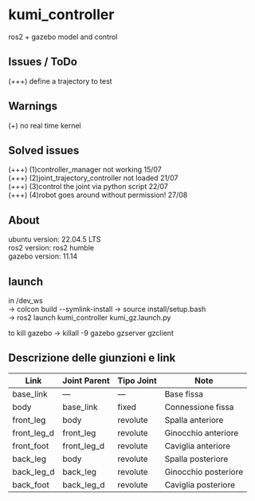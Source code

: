 # kumi_controller
ros2 + gazebo model and control


## Issues / ToDo
(+++) define a trajectory to test  


## Warnings
(+) no real time kernel

## Solved issues
(+++) (1)controller_manager not working             15/07    
(+++) (2)joint_trajectory_controller not loaded     21/07  
(+++) (3)control the joint via python script        22/07  
(+++) (4)robot goes around without permission!      27/08  

## About
ubuntu version: 22.04.5 LTS  
ros2 version: ros2 humble  
gazebo version: 11.14

## launch
in /dev_ws  
-> colcon build --symlink-install 
-> source install/setup.bash  
-> ros2 launch kumi_controller kumi_gz.launch.py

to kill gazebo
-> killall -9 gazebo gzserver gzclient


## Descrizione delle giunzioni e link

| Link         | Joint Parent     | Tipo Joint | Note                    |
|--------------|------------------|------------|-------------------------|
| base_link    | —                | —          | Base fissa              |
| body         | base_link        | fixed      | Connessione fissa       |
| front_leg    | body             | revolute   | Spalla anteriore        |
| front_leg_d  | front_leg        | revolute   | Ginocchio anteriore     |
| front_foot   | front_leg_d      | revolute   | Caviglia anteriore      |
| back_leg     | body             | revolute   | Spalla posteriore       |
| back_leg_d   | back_leg         | revolute   | Ginocchio posteriore    |
| back_foot    | back_leg_d       | revolute   | Caviglia posteriore   